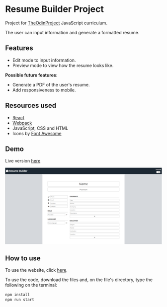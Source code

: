 # Resume Builder Project

Project for [TheOdinProject](https://www.theodinproject.com/courses/javascript/) JavaScript curriculum.

The user can input information and generate a formatted resume.

## Features

- Edit mode to input information.
- Preview mode to view how the resume looks like.

**Possible future features:**

- Generate a PDF of the user's resume.
- Add responsiveness to mobile.

## Resources used

- [React](https://reactjs.org/)
- [Webpack](https://webpack.js.org/)
- JavaScript, CSS and HTML
- Icons by [Font Awesome](https://fontawesome.com/)

## Demo

Live version [here](http://fernanda-veiga.github.io/cv-project)

![](project-demo.PNG)

## How to use

To use the website, click [here](http://fernanda-veiga.github.io/cv-project).

To use the code, download the files and, on the file's directory, type the following on the terminal:

```
npm install
npm run start
```
